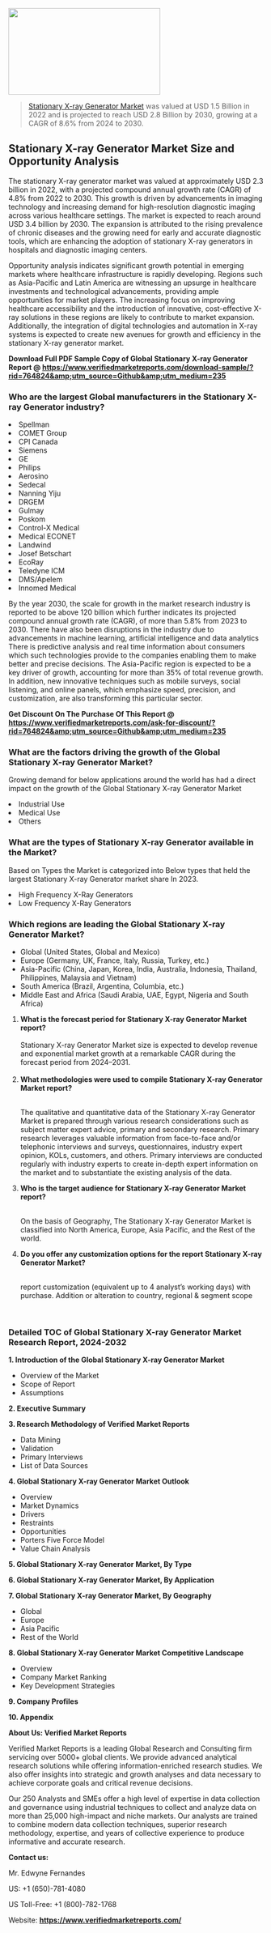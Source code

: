 <img src="https://ffe5etoiles.com/wp-content/uploads/2024/12/MST1-300x171.png" alt="" width="300" height="171" class="alignnone size-medium wp-image-20088" /><blockquote><p><p><a href="https://www.verifiedmarketreports.com/download-sample/?rid=764824&utm_source=Github&utm_medium=235" target="_blank">Stationary X-ray Generator Market</a> was valued at USD 1.5 Billion in 2022 and is projected to reach USD 2.8 Billion by 2030, growing at a CAGR of 8.6% from 2024 to 2030.</p></blockquote><p><h2>Stationary X-ray Generator Market Size and Opportunity Analysis</h2> <p>The stationary X-ray generator market was valued at approximately USD 2.3 billion in 2022, with a projected compound annual growth rate (CAGR) of 4.8% from 2022 to 2030. This growth is driven by advancements in imaging technology and increasing demand for high-resolution diagnostic imaging across various healthcare settings. The market is expected to reach around USD 3.4 billion by 2030. The expansion is attributed to the rising prevalence of chronic diseases and the growing need for early and accurate diagnostic tools, which are enhancing the adoption of stationary X-ray generators in hospitals and diagnostic imaging centers.</p> <p>Opportunity analysis indicates significant growth potential in emerging markets where healthcare infrastructure is rapidly developing. Regions such as Asia-Pacific and Latin America are witnessing an upsurge in healthcare investments and technological advancements, providing ample opportunities for market players. The increasing focus on improving healthcare accessibility and the introduction of innovative, cost-effective X-ray solutions in these regions are likely to contribute to market expansion. Additionally, the integration of digital technologies and automation in X-ray systems is expected to create new avenues for growth and efficiency in the stationary X-ray generator market.</p> </p><p class=""><strong>Download Full PDF Sample Copy of Global Stationary X-ray Generator Report @ <a href="https://www.verifiedmarketreports.com/download-sample/?rid=764824&amp;utm_source=Github&amp;utm_medium=235" target="_blank">https://www.verifiedmarketreports.com/download-sample/?rid=764824&amp;utm_source=Github&amp;utm_medium=235</a></strong></p><h3 id="" class="">Who are the largest Global manufacturers in the Stationary X-ray Generator industry?</h3><p><li>Spellman</li><li> COMET Group</li><li> CPI Canada</li><li> Siemens</li><li> GE</li><li> Philips</li><li> Aerosino</li><li> Sedecal</li><li> Nanning Yiju</li><li> DRGEM</li><li> Gulmay</li><li> Poskom</li><li> Control-X Medical</li><li> Medical ECONET</li><li> Landwind</li><li> Josef Betschart</li><li> EcoRay</li><li> Teledyne ICM</li><li> DMS/Apelem</li><li> Innomed Medical</li></p><div class=""><div class="" dir="" data-message-author-role="" data-message-id="" data-message-model-slug=""><div class=""><div class=""><div class=""><div class="" dir="" data-message-author-role="" data-message-id="" data-message-model-slug=""><div class=""><div class=""><p>By the year 2030, the scale for growth in the market research industry is reported to be above 120 billion which further indicates its projected compound annual growth rate (CAGR), of more than 5.8% from 2023 to 2030. There have also been disruptions in the industry due to advancements in machine learning, artificial intelligence and data analytics There is predictive analysis and real time information about consumers which such technologies provide to the companies enabling them to make better and precise decisions. The Asia-Pacific region is expected to be a key driver of growth, accounting for more than 35% of total revenue growth. In addition, new innovative techniques such as mobile surveys, social listening, and online panels, which emphasize speed, precision, and customization, are also transforming this particular sector.</p><p><strong>Get Discount On The Purchase Of This Report @&nbsp; <a href="https://www.verifiedmarketreports.com/ask-for-discount/?rid=764824&amp;utm_source=Github&amp;utm_medium=235" target="_blank">https://www.verifiedmarketreports.com/ask-for-discount/?rid=764824&amp;utm_source=Github&amp;utm_medium=235</a></strong></p></div></div></div></div></div></div></div></div><h3 id="" class="">What are the factors driving the growth of the Global Stationary X-ray Generator Market?</h3><p id="" class="">Growing demand for below applications around the world has had a direct impact on the growth of the Global Stationary X-ray Generator Market</p><p id="" class=""><li>Industrial Use</li><li> Medical Use</li><li> Others</li></p><h3 id="" class="">What are the types of Stationary X-ray Generator available in the Market?</h3><p id="" class="">Based on Types the Market is categorized into Below types that held the largest Stationary X-ray Generator market share In 2023.</p><p id="" class=""><li>High Frequency X-Ray Generators</li><li> Low Frequency X-Ray Generators</li></p><h3 id="" class="">Which regions are leading the Global Stationary X-ray Generator Market?</h3><ul><li>Global (United States, Global and Mexico)</li><li>Europe (Germany, UK, France, Italy, Russia, Turkey, etc.)</li><li>Asia-Pacific (China, Japan, Korea, India, Australia, Indonesia, Thailand, Philippines, Malaysia and Vietnam)</li><li>South America (Brazil, Argentina, Columbia, etc.)</li><li>Middle East and Africa (Saudi Arabia, UAE, Egypt, Nigeria and South Africa)</li></ul><p><ol><li><strong>What is the forecast period for Stationary X-ray Generator Market report?<br /></strong><br /><span data-sheets-root="1" data-sheets-value="{&quot;1&quot;:2,&quot;2&quot;:&quot;XXXX size is expected to develop revenue and exponential market growth at a remarkable CAGR during the forecast period from 2024&ndash;2030.&quot;}" data-sheets-userformat="{&quot;2&quot;:12674,&quot;4&quot;:{&quot;1&quot;:2,&quot;2&quot;:16776960},&quot;10&quot;:2,&quot;11&quot;:0,&quot;15&quot;:&quot;Arial&quot;,&quot;16&quot;:12}">Stationary X-ray Generator Market size is expected to develop revenue and exponential market growth at a remarkable CAGR during the forecast period from 2024&ndash;2031.</span><br /><br /></li><li><strong>What methodologies were used to compile Stationary X-ray Generator Market report?<br /><br /></strong><p>The qualitative and quantitative data of the&nbsp;Stationary X-ray Generator Market is prepared through various research considerations such as subject matter expert advice, primary and secondary research. Primary research leverages valuable information from face-to-face and/or telephonic interviews and surveys, questionnaires, industry expert opinion, KOLs, customers, and others. Primary interviews are conducted regularly with industry experts to create in-depth expert information on the market and to substantiate the existing analysis of the data.&nbsp;</p></li><li><strong>Who is the target audience for Stationary X-ray Generator Market report?<br /><br /></strong><p>On the basis of Geography, The&nbsp;Stationary X-ray Generator Market is classified into North America, Europe, Asia Pacific, and the Rest of the world.</p></li><li><strong>Do you offer any customization options for the report Stationary X-ray Generator Market?<br /><br /></strong><p>report customization (equivalent up to 4 analyst&rsquo;s working days) with purchase. Addition or alteration to country, regional &amp; segment scope</p><p>&nbsp;</p></li></ol></p><h3 id="" class="">Detailed TOC of Global Stationary X-ray Generator Market Research Report, 2024-2032</h3><p id="" class=""><strong>1. Introduction of the Global Stationary X-ray Generator Market</strong></p><ul><li>Overview of the Market</li><li>Scope of Report</li><li>Assumptions</li></ul><p id="" class=""><strong>2. Executive Summary</strong></p><p id="" class=""><strong>3. Research Methodology of&nbsp;Verified Market Reports</strong></p><ul><li>Data Mining</li><li>Validation</li><li>Primary Interviews</li><li>List of Data Sources</li></ul><p id="" class=""><strong>4. Global Stationary X-ray Generator Market Outlook</strong></p><ul><li>Overview</li><li>Market Dynamics</li><li>Drivers</li><li>Restraints</li><li>Opportunities</li><li>Porters Five Force Model</li><li>Value Chain Analysis</li></ul><p id="" class=""><strong>5. Global Stationary X-ray Generator Market, By&nbsp;Type</strong></p><p id="" class=""><strong>6. Global Stationary X-ray Generator Market, By Application</strong></p><p id="" class=""><strong>7. Global Stationary X-ray Generator Market, By Geography</strong></p><ul><li>Global</li><li>Europe</li><li>Asia Pacific</li><li>Rest of the World</li></ul><p id="" class=""><strong>8. Global Stationary X-ray Generator Market Competitive Landscape</strong></p><ul><li>Overview</li><li>Company Market Ranking</li><li>Key Development Strategies</li></ul><p id="" class=""><strong>9. Company Profiles</strong></p><p id="" class=""><strong>10. Appendix</strong></p><p id="" class=""><strong>About Us: Verified Market Reports</strong></p><p id="" class="">Verified Market Reports is a leading Global Research and Consulting firm servicing over 5000+ global clients. We provide advanced analytical research solutions while offering information-enriched research studies. We also offer insights into strategic and growth analyses and data necessary to achieve corporate goals and critical revenue decisions.</p><p id="" class="">Our 250 Analysts and SMEs offer a high level of expertise in data collection and governance using industrial techniques to collect and analyze data on more than 25,000 high-impact and niche markets. Our analysts are trained to combine modern data collection techniques, superior research methodology, expertise, and years of collective experience to produce informative and accurate research.</p><p id="" class=""><strong>Contact us:</strong></p><p id="" class="">Mr. Edwyne Fernandes</p><p id="" class="">US: +1 (650)-781-4080</p><p id="" class="">US Toll-Free: +1 (800)-782-1768</p><p id="" class="">Website: <a target="" data-test-app-aware-link=""><strong>https://www.verifiedmarketreports.com/</strong></a></p>
